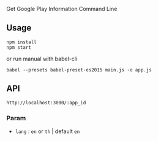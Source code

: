 Get Google Play Information Command Line


## Usage

```
npm install
npm start
```

or run manual with babel-cli

```
babel --presets babel-preset-es2015 main.js -o app.js
```

## API

```
http://localhost:3000/:app_id
```

### Param

- `lang` : `en` or `th` | default `en`